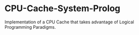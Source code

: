 # CPU-Cache-System-Prolog
Implementation of a CPU Cache that takes advantage of Logical Programming Paradigms.
